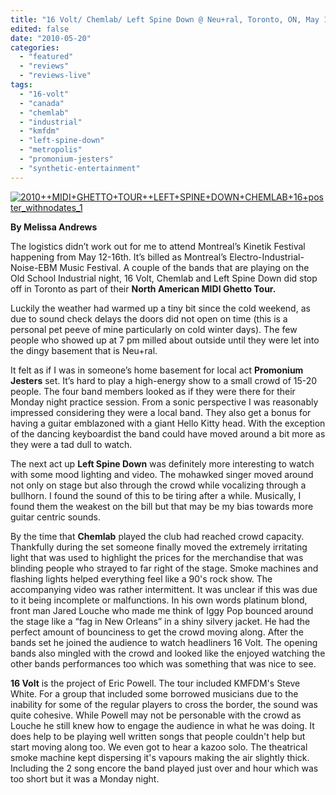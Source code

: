 ```yaml
---
title: "16 Volt/ Chemlab/ Left Spine Down @ Neu+ral, Toronto, ON, May 10, 2010"
edited: false
date: "2010-05-20"
categories:
  - "featured"
  - "reviews"
  - "reviews-live"
tags:
  - "16-volt"
  - "canada"
  - "chemlab"
  - "industrial"
  - "kmfdm"
  - "left-spine-down"
  - "metropolis"
  - "promonium-jesters"
  - "synthetic-entertainment"
---
```


[![2010++MIDI+GHETTO+TOUR++LEFT+SPINE+DOWN+CHEMLAB+16+poster_withnodates_1](http://www.hellbound.ca/wp-content/uploads/2010/05/2010++MIDI+GHETTO+TOUR++LEFT+SPINE+DOWN+CHEMLAB+16+poster_withnodates_1-274x300.jpg "2010++MIDI+GHETTO+TOUR++LEFT+SPINE+DOWN+CHEMLAB+16+poster_withnodates_1")](http://www.hellbound.ca/wp-content/uploads/2010/05/2010++MIDI+GHETTO+TOUR++LEFT+SPINE+DOWN+CHEMLAB+16+poster_withnodates_1.jpg)

**By Melissa Andrews**

The logistics didn’t work out for me to attend Montreal’s Kinetik Festival happening from May 12-16th. It’s billed as Montreal’s Electro-Industrial-Noise-EBM Music Festival. A couple of the bands that are playing on the Old School Industrial night, 16 Volt, Chemlab and Left Spine Down did stop off in Toronto as part of their **North American MIDI Ghetto Tour.**

Luckily the weather had warmed up a tiny bit since the cold weekend, as due to sound check delays the doors did not open on time (this is a personal pet peeve of mine particularly on cold winter days). The few people who showed up at 7 pm milled about outside until they were let into the dingy basement that is Neu+ral.

It felt as if I was in someone’s home basement for local act **Promonium Jesters** set. It’s hard to play a high-energy show to a small crowd of 15-20 people. The four band members looked as if they were there for their Monday night practice session. From a sonic perspective I was reasonably impressed considering they were a local band. They also get a bonus for having a guitar emblazoned with a giant Hello Kitty head. With the exception of the dancing keyboardist the band could have moved around a bit more as they were a tad dull to watch.

The next act up **Left Spine Down** was definitely more interesting to watch with some mood lighting and video. The mohawked singer moved around not only on stage but also through the crowd while vocalizing through a bullhorn. I found the sound of this to be tiring after a while. Musically, I found them the weakest on the bill but that may be my bias towards more guitar centric sounds.

By the time that **Chemlab** played the club had reached crowd capacity. Thankfully during the set someone finally moved the extremely irritating light that was used to highlight the prices for the merchandise that was blinding people who strayed to far right of the stage. Smoke machines and flashing lights helped everything feel like a 90's rock show. The accompanying video was rather intermittent. It was unclear if this was due to it being incomplete or malfunctions. In his own words platinum blond, front man Jared Louche who made me think of Iggy Pop bounced around the stage like a “fag in New Orleans” in a shiny silvery jacket. He had the perfect amount of bounciness to get the crowd moving along. After the bands set he joined the audience to watch headliners 16 Volt. The opening bands also mingled with the crowd and looked like the enjoyed watching the other bands performances too which was something that was nice to see.

**16 Volt** is the project of Eric Powell. The tour included KMFDM's Steve White. For a group that included some borrowed musicians due to the inability for some of the regular players to cross the border, the sound was quite cohesive. While Powell may not be personable with the crowd as Louche he still knew how to engage the audience in what he was doing. It does help to be playing well written songs that people couldn't help but start moving along too. We even got to hear a kazoo solo. The theatrical smoke machine kept dispersing it's vapours making the air slightly thick. Including the 2 song encore the band played just over and hour which was too short but it was a Monday night.
